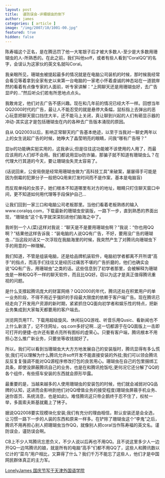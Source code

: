 ```yaml
---
layout: post
title:  谨防误会-评珊瑚虫的倒下
author: james
categories: [ article ]
image: "/img/2007/10/1001-00.jpg"
featured: true
hidden: false
---
```


陈寿福这个正名，是在腾迅罚了他一大笔银子后才被大多数人-至少是大多数用珊瑚虫的人-所熟悉的。在此之前，我们叫他soff，或者有些人看到“CoralQQ”的名字，会误认为这家伙的英文名就叫Coral。

我亲眼所见，珊瑚虫被提起最多的情况就是在电脑公司装机的时候，那时候我经常会看见等着拿到全家有史以来第一台电脑的一家老小怀着虔诚的神态站在一道貌岸然的看着有点像专家的人面前，听专家讲解：“上网聊天还是用珊瑚虫好，去广告显IP的…”然后听众们若有所思地点点头。

我敢肯定，他们对去广告不感兴趣。现在和几年前的情况已经大不一样。回想当年QQ2000时代的广告，最让人不能忍受的就是悬停大条幅，鼠标指上去弹出的恶心玩意把聊天窗口挡住大半，还不能马上关闭，真让聊到兴起的人们有砸显示器的冲动-其实这才是包括珊瑚虫在内的各种去广告版本涌现的原因。

自从 QQ2003以后，影响正常聊天的广告基本绝迹，以至于当我对一聊史两年以上的女生说起广告的时候，她睁大了晶莹明亮的眼睛，问我“哪有广告呀？”

显Ip的功能确实挺实用的，这我承认;但是往往这功能被不该使用的人用了，而最应该用的人们却不会用。我们都说用显Ip防诈骗，那骗子就不知道有珊瑚虫么？在代理大行其道的今天，要让珊瑚虫失灵太容易了。

(话说回来，公安局倒是经常用珊瑚虫做为“高科技工具”来破案，屡屡得手可能是因为倒霉的犯罪分子一般把QQ用来打发时间而不是作案，基本是电脑盲)

而反观单纯的女孩子，她们根本不知道哪里有对方的地址，眼睛只盯住聊天窗口中间，更不知道如何用代理等手段保护自己…

让我们回到一家三口和电脑公司老板那里。当他们看着老板熟练的输入www.coralqq.com，下载最新的珊瑚虫安装版，一路下一步，直到熟悉的界面出现，“珊瑚虫”这个名字就深深刻进他们脑海之中了。

我听到一个人(菜)这样对我说：“聊天是不是要用珊瑚虫啊？”我说：“你也用QQ啊？”结果他这样告诉我：“装电脑的人说QQ有广告，不好，要用没广告的珊瑚虫…”当这段对话又一次浮现在我脑海里的时候，我突然产生了对腾讯向珊瑚虫下手的用意的一种理解。

我们知道，不管是组装电脑，还是给品牌机装软件，电脑初学者都离不开所谓“高手”的指点，而高手们往往又是经历过痛苦不堪的广告折磨的，他们也确实会说“QQ有广告，用珊瑚虫”之类的话。这些信息到了初学者那里，会被解释为珊瑚虫是一种和QQ不一样的聊天软件，而且比QQ好。窃以为这才是真正值得腾讯重视的问题。

是什么支撑起腾讯庞大的财富网络？QQ2000的年代，腾讯还处在积累用户的单一业务阶段，不得不用近乎强奸的手段最大限度的依赖于客户端广告。现在腾讯已经走向了开发用户资源的新时期，紧紧抓住QQ面向初学者和娱乐性的特点，把新业务集成到大家每天都要用的客户端去。

浏览网页用TT、下载用超级旋风、休闲玩QQ游戏、听音乐用Qusic、看新闻也不上什么新浪了，记不住网址，qq.com多好记啊…这一切都源于在QQ面版上一击即可打开的便捷-也许还有要点亮所有图标的虚荣心。只要有客户端，腾讯根本不用担心怎么推广新业务，只要坐等收钱就好了。

所以，我们可以看到当珊瑚虫大大方方地发展自己的安装版时，腾讯显得有多么慌张;我们可以理解为什么腾讯允许soff开发不能直接安装的外挂;我们可以领会腾讯反反复复强调不能对QQ源程序修改打包的良苦用心。珊瑚虫在自己的包里捆绑工具条，即使没屏蔽腾讯自己的业务，也是在和腾讯抢饭吃;更何况它还分解了QQ的各个组件，有些搭车安装的东西就会原形毕露。

最重要的是，当越来越多的人使用珊瑚虫的安装包的时候，他们就会减弱对QQ品牌的认知，这进而会影响到他们对QQ增值业务的接受程度(珊瑚虫屏蔽手机业务、迷你首页、系统消息，也是如此)。难怪腾讯这只帝企鹅终于忍不住了，权杖一举，多面索夫斯基就戴上了铐子。

据说QQ2008要实现模块化安装;我们有充分的理由相信，默认安装还是会全选，让习惯一路下一步的人装的东西和原来一样多。在铲除了珊瑚虫这个“李鬼”之后，腾讯不用再担心别人把珊瑚虫当作QQ，就像别人把coral当作陈寿福的英文名。谨防误会，谨防误会啊。

CB上不少人骂腾讯忘恩负义，不少人说以后再也不用QQ。且不说这里多少人一边开QQ一边骂腾讯的娘，就是所有的电脑“高手”们都不用QQ了，这些人和腾讯数以亿计的“菜鸟”用户相比，又算得了什么？我们千万不能忘了这些人，他们才是中国网民群体真正的主力军。

[LonelyJames 国庆节写于天津外国语学院](http://www.cnbeta.com/articles/40242.htm)